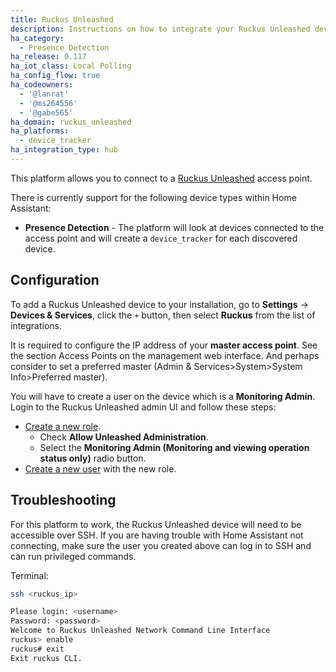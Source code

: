 ```yaml
---
title: Ruckus Unleashed
description: Instructions on how to integrate your Ruckus Unleashed device into Home Assistant.
ha_category:
  - Presence Detection
ha_release: 0.117
ha_iot_class: Local Polling
ha_config_flow: true
ha_codeowners:
  - '@lanrat'
  - '@ms264556'
  - '@gabe565'
ha_domain: ruckus_unleashed
ha_platforms:
  - device_tracker
ha_integration_type: hub
---
```


This platform allows you to connect to a [Ruckus Unleashed](https://support.ruckuswireless.com/product_families/19-ruckus-unleashed) access point.

There is currently support for the following device types within Home Assistant:

- **Presence Detection** - The platform will look at devices connected to the access point and will create a `device_tracker` for each discovered device.

## Configuration

To add a Ruckus Unleashed device to your installation, go to **Settings** -> **Devices & Services**, click the `+` button, then select **Ruckus** from the list of integrations.

It is required to configure the IP address of your **master access point**. See the section Access Points on the management web interface. And perhaps consider to set a preferred master (Admin & Services>System>System Info>Preferred master).

You will have to create a user on the device which is a **Monitoring Admin**. Login to the Ruckus Unleashed admin UI and follow these steps:

 - [Create a new role](https://docs.ruckuswireless.com/unleashed/200.1.9.12/t-ConfigUserRoles.html).
   - Check **Allow Unleashed Administration**.
   - Select the **Monitoring Admin (Monitoring and viewing operation status only)** radio button. 
 - [Create a new user](https://docs.ruckuswireless.com/unleashed/200.1.9.12/t-AddingNewUsersInternal.html) with the new role.

## Troubleshooting

For this platform to work, the Ruckus Unleashed device will need to be accessible over SSH. If you are having trouble with Home Assistant not connecting, make sure the user you created above can log in to SSH and can run privileged commands.

Terminal:

```bash
ssh <ruckus_ip>

Please login: <username>
Password: <password>
Welcome to Ruckus Unleashed Network Command Line Interface
ruckus> enable
ruckus# exit
Exit ruckus CLI.
```
